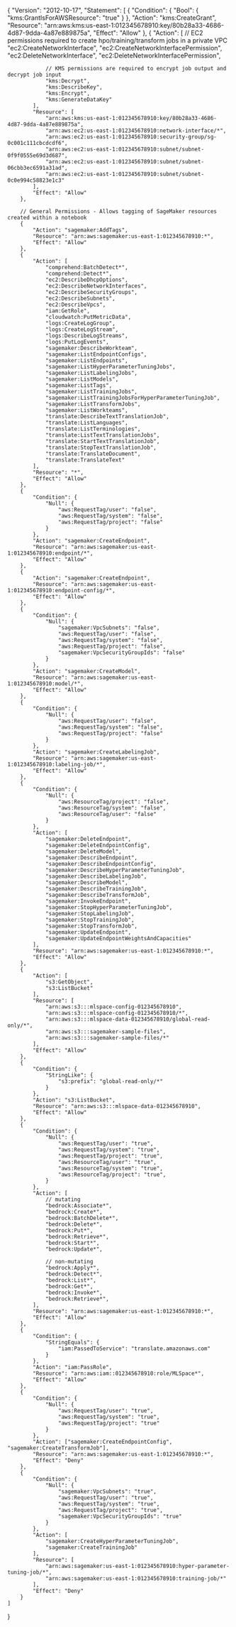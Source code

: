 {
    "Version": "2012-10-17",
    "Statement": [
        {
            "Condition": {
                "Bool": {
                    "kms:GrantIsForAWSResource": "true"
                }
            },
            "Action": "kms:CreateGrant",
            "Resource": "arn:aws:kms:us-east-1:012345678910:key/80b28a33-4686-4d87-9dda-4a87e889875a",
            "Effect": "Allow"
        },
        {
            "Action": [
                // EC2 permissions required to create hpo/training/transform jobs in a private VPC
                "ec2:CreateNetworkInterface",
                "ec2:CreateNetworkInterfacePermission",
                "ec2:DeleteNetworkInterface",
                "ec2:DeleteNetworkInterfacePermission",

                // KMS permissions are required to encrypt job output and decrypt job input
                "kms:Decrypt",
                "kms:DescribeKey",
                "kms:Encrypt",
                "kms:GenerateDataKey"
            ],
            "Resource": [
                "arn:aws:kms:us-east-1:012345678910:key/80b28a33-4686-4d87-9dda-4a87e889875a",
                "arn:aws:ec2:us-east-1:012345678910:network-interface/*",
                "arn:aws:ec2:us-east-1:012345678910:security-group/sg-0c001c111cbcdcdf6",
                "arn:aws:ec2:us-east-1:012345678910:subnet/subnet-0f9f0555e69d3d687",
                "arn:aws:ec2:us-east-1:012345678910:subnet/subnet-06cbb3ec6591a31ad",
                "arn:aws:ec2:us-east-1:012345678910:subnet/subnet-0c0e994c58823e1c3"
            ],
            "Effect": "Allow"
        },

        // General Permissions - Allows tagging of SageMaker resources created within a notebook
        {
            "Action": "sagemaker:AddTags",
            "Resource": "arn:aws:sagemaker:us-east-1:012345678910:*",
            "Effect": "Allow"
        },
        {
            "Action": [
                "comprehend:BatchDetect*",
                "comprehend:Detect*",
                "ec2:DescribeDhcpOptions",
                "ec2:DescribeNetworkInterfaces",
                "ec2:DescribeSecurityGroups",
                "ec2:DescribeSubnets",
                "ec2:DescribeVpcs",
                "iam:GetRole",
                "cloudwatch:PutMetricData",
                "logs:CreateLogGroup",
                "logs:CreateLogStream",
                "logs:DescribeLogStreams",
                "logs:PutLogEvents",
                "sagemaker:DescribeWorkteam",
                "sagemaker:ListEndpointConfigs",
                "sagemaker:ListEndpoints",
                "sagemaker:ListHyperParameterTuningJobs",
                "sagemaker:ListLabelingJobs",
                "sagemaker:ListModels",
                "sagemaker:ListTags",
                "sagemaker:ListTrainingJobs",
                "sagemaker:ListTrainingJobsForHyperParameterTuningJob",
                "sagemaker:ListTransformJobs",
                "sagemaker:ListWorkteams",
                "translate:DescribeTextTranslationJob",
                "translate:ListLanguages",
                "translate:ListTerminologies",
                "translate:ListTextTranslationJobs",
                "translate:StartTextTranslationJob",
                "translate:StopTextTranslationJob",
                "translate:TranslateDocument",
                "translate:TranslateText"
            ],
            "Resource": "*",
            "Effect": "Allow"
        },
        {
            "Condition": {
                "Null": {
                    "aws:RequestTag/user": "false",
                    "aws:RequestTag/system": "false",
                    "aws:RequestTag/project": "false"
                }
            },
            "Action": "sagemaker:CreateEndpoint",
            "Resource": "arn:aws:sagemaker:us-east-1:012345678910:endpoint/*",
            "Effect": "Allow"
        },
        {
            "Action": "sagemaker:CreateEndpoint",
            "Resource": "arn:aws:sagemaker:us-east-1:012345678910:endpoint-config/*",
            "Effect": "Allow"
        },
        {
            "Condition": {
                "Null": {
                    "sagemaker:VpcSubnets": "false",
                    "aws:RequestTag/user": "false",
                    "aws:RequestTag/system": "false",
                    "aws:RequestTag/project": "false",
                    "sagemaker:VpcSecurityGroupIds": "false"
                }
            },
            "Action": "sagemaker:CreateModel",
            "Resource": "arn:aws:sagemaker:us-east-1:012345678910:model/*",
            "Effect": "Allow"
        },
        {
            "Condition": {
                "Null": {
                    "aws:RequestTag/user": "false",
                    "aws:RequestTag/system": "false",
                    "aws:RequestTag/project": "false"
                }
            },
            "Action": "sagemaker:CreateLabelingJob",
            "Resource": "arn:aws:sagemaker:us-east-1:012345678910:labeling-job/*",
            "Effect": "Allow"
        },
        {
            "Condition": {
                "Null": {
                    "aws:ResourceTag/project": "false",
                    "aws:ResourceTag/system": "false",
                    "aws:ResourceTag/user": "false"
                }
            },
            "Action": [
                "sagemaker:DeleteEndpoint",
                "sagemaker:DeleteEndpointConfig",
                "sagemaker:DeleteModel",
                "sagemaker:DescribeEndpoint",
                "sagemaker:DescribeEndpointConfig",
                "sagemaker:DescribeHyperParameterTuningJob",
                "sagemaker:DescribeLabelingJob",
                "sagemaker:DescribeModel",
                "sagemaker:DescribeTrainingJob",
                "sagemaker:DescribeTransformJob",
                "sagemaker:InvokeEndpoint",
                "sagemaker:StopHyperParameterTuningJob",
                "sagemaker:StopLabelingJob",
                "sagemaker:StopTrainingJob",
                "sagemaker:StopTransformJob",
                "sagemaker:UpdateEndpoint",
                "sagemaker:UpdateEndpointWeightsAndCapacities"
            ],
            "Resource": "arn:aws:sagemaker:us-east-1:012345678910:*",
            "Effect": "Allow"
        },
        {
            "Action": [
                "s3:GetObject",
                "s3:ListBucket"
            ],
            "Resource": [
                "arn:aws:s3:::mlspace-config-012345678910",
                "arn:aws:s3:::mlspace-config-012345678910/*",
                "arn:aws:s3:::mlspace-data-012345678910/global-read-only/*",
                "arn:aws:s3:::sagemaker-sample-files",
                "arn:aws:s3:::sagemaker-sample-files/*"
            ],
            "Effect": "Allow"
        },
        {
            "Condition": {
                "StringLike": {
                    "s3:prefix": "global-read-only/*"
                }
            },
            "Action": "s3:ListBucket",
            "Resource": "arn:aws:s3:::mlspace-data-012345678910",
            "Effect": "Allow"
        },
        {
            "Condition": {
                "Null": {
                    "aws:RequestTag/user": "true",
                    "aws:RequestTag/system": "true",
                    "aws:RequestTag/project": "true",
                    "aws:ResourceTag/user": "true",
                    "aws:ResourceTag/system": "true",
                    "aws:ResourceTag/project": "true",
                }
            },
            "Action": [
                // mutating
                "bedrock:Associate*",
                "bedrock:Create*",
                "bedrock:BatchDelete*",
                "bedrock:Delete*",
                "bedrock:Put*",
                "bedrock:Retrieve*",
                "bedrock:Start*",
                "bedrock:Update*",
                
                // non-mutating
                "bedrock:Apply*",
                "bedrock:Detect*",
                "bedrock:List*",
                "bedrock:Get*",
                "bedrock:Invoke*",
                "bedrock:Retrieve*",
            ],
            "Resource": "arn:aws:sagemaker:us-east-1:012345678910:*",
            "Effect": "Allow"
        },
        {
            "Condition": {
                "StringEquals": {
                    "iam:PassedToService": "translate.amazonaws.com"
                }
            },
            "Action": "iam:PassRole",
            "Resource": "arn:aws:iam::012345678910:role/MLSpace*",
            "Effect": "Allow"
        },
        {
            "Condition": {
                "Null": {
                    "aws:RequestTag/user": "true",
                    "aws:RequestTag/system": "true",
                    "aws:RequestTag/project": "true"
                }
            },
            "Action": ["sagemaker:CreateEndpointConfig", "sagemaker:CreateTransformJob"],
            "Resource": "arn:aws:sagemaker:us-east-1:012345678910:*",
            "Effect": "Deny"
        },
        {
            "Condition": {
                "Null": {
                    "sagemaker:VpcSubnets": "true",
                    "aws:RequestTag/user": "true",
                    "aws:RequestTag/system": "true",
                    "aws:RequestTag/project": "true",
                    "sagemaker:VpcSecurityGroupIds": "true"
                }
            },
            "Action": [
                "sagemaker:CreateHyperParameterTuningJob",
                "sagemaker:CreateTrainingJob"
            ],
            "Resource": [
                "arn:aws:sagemaker:us-east-1:012345678910:hyper-parameter-tuning-job/*",
                "arn:aws:sagemaker:us-east-1:012345678910:training-job/*"
            ],
            "Effect": "Deny"
        }
    ]
}